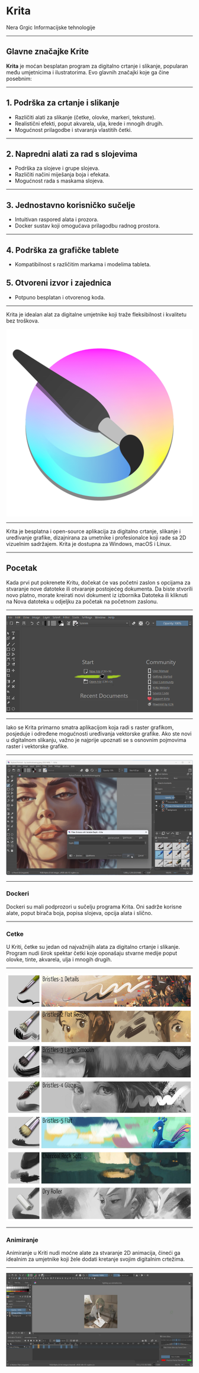 # Krita

Nera Grgic
Informacijske tehnologije

---

## Glavne značajke Krite

**Krita** je moćan besplatan program za digitalno crtanje i slikanje, popularan među umjetnicima i ilustratorima. Evo glavnih značajki koje ga čine posebnim:

---

## 1. Podrška za crtanje i slikanje

- Različiti alati za slikanje (četke, olovke, markeri, teksture).
- Realistični efekti, poput akvarela, ulja, krede i mnogih drugih.
- Mogućnost prilagodbe i stvaranja vlastitih četki.

---

## 2. Napredni alati za rad s slojevima

- Podrška za slojeve i grupe slojeva.
- Različiti načini miješanja boja i efekata.
- Mogućnost rada s maskama slojeva.

---

## 3. Jednostavno korisničko sučelje

- Intuitivan raspored alata i prozora.
- Docker sustav koji omogućava prilagodbu radnog prostora.

---

## 4. Podrška za grafičke tablete

- Kompatibilnost s različitim markama i modelima tableta.

## 5. Otvoreni izvor i zajednica

- Potpuno besplatan i otvorenog koda.

---

Krita je idealan alat za digitalne umjetnike koji traže fleksibilnost i kvalitetu bez troškova.

![1](1.png)

---

Krita je besplatna i open-source aplikacija za digitalno crtanje, slikanje i uređivanje grafike, dizajnirana za umetnike i profesionalce koji rade sa 2D vizuelnim sadržajem. Krita je dostupna za Windows, macOS i Linux.

---

## Pocetak

Kada prvi put pokrenete Kritu, dočekat će vas početni zaslon s opcijama za stvaranje nove datoteke ili otvaranje postojećeg dokumenta. Da biste stvorili novo platno, morate kreirati novi dokument iz izbornika Datoteka ili kliknuti na Nova datoteka u odjeljku za početak na početnom zaslonu.

---

![2](3.png)

---

Iako se Krita primarno smatra aplikacijom koja radi s raster grafikom, posjeduje i određene mogućnosti uređivanja vektorske grafike. Ako ste novi u digitalnom slikanju, važno je najprije upoznati se s osnovnim pojmovima raster i vektorske grafike.

---

![3](2.png)

---

### Dockeri

Dockeri su mali podprozori u sučelju programa Krita. Oni sadrže korisne alate, poput birača boja, popisa slojeva, opcija alata i slično.

---

### Cetke

U Kriti, četke su jedan od najvažnijih alata za digitalno crtanje i slikanje. Program nudi širok spektar četki koje oponašaju stvarne medije poput olovke, tinte, akvarela, ulja i mnogih drugih.

---

![4](4.jpg)

---

### Animiranje

Animiranje u Kriti nudi moćne alate za stvaranje 2D animacija, čineći ga idealnim za umjetnike koji žele dodati kretanje svojim digitalnim crtežima.

---

![5](5.jpg)

